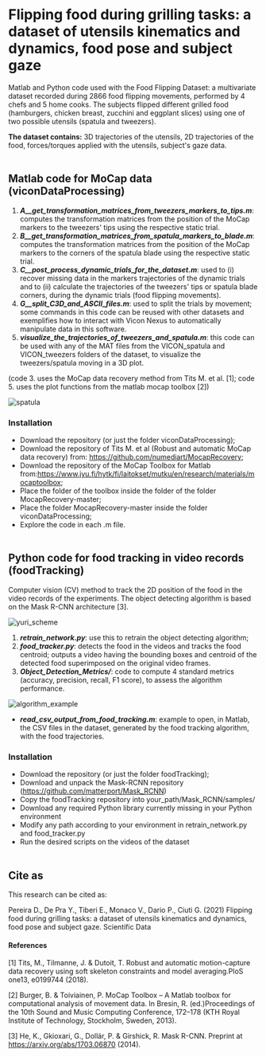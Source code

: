 
# Flipping food during grilling tasks: a dataset of utensils kinematics and dynamics, food pose and subject gaze

Matlab and Python code used with the Food Flipping Dataset: a multivariate dataset recorded during 2866 food flipping movements, performed by 4 chefs and 5 home cooks. The subjects flipped different grilled food (hamburgers, chicken breast, zucchini and eggplant slices) using one of two possible utensils (spatula and tweezers).

**The dataset contains:** 3D trajectories of the utensils, 2D trajectories of the food, forces/torques applied with the utensils, subject's gaze data.
<br/><br/>

## Matlab code for MoCap data (viconDataProcessing)
1. _**A__get_transformation_matrices_from_tweezers_markers_to_tips.m**_: computes the transformation matrices from the position of the MoCap markers to the tweezers' tips using the respective static trial. 
2. _**B__get_transformation_matrices_from_spatula_markers_to_blade.m**_: computes the transformation matrices from the position of the MoCap markers to the corners of the spatula blade using the respective static trial.
3. _**C__post_process_dynamic_trials_for_the_dataset.m**_: used to (i) recover missing data in the markers trajectories of the dynamic trials and to (ii) calculate the trajectories of the tweezers' tips or spatula blade corners, during the dynamic trials (food flipping movements).
4. _**G__split_C3D_and_ASCII_files.m**_: used to split the trials by movement; some commands in this code can be reused with other datasets and exemplifies how to interact with Vicon Nexus to automatically manipulate data in this software.
5. _**visualize_the_trajectories_of_tweezers_and_spatula.m**_: this code can be used with any of the MAT files from the VICON_spatula and VICON_tweezers folders of the dataset, to visualize the tweezers/spatula moving in a 3D plot.

(code 3. uses the MoCap data recovery method from Tits M. et al. [1]; code 5. uses the plot functions from the matlab mocap toolbox [2])

![spatula](https://user-images.githubusercontent.com/65245040/110134877-c90c7c00-7dc5-11eb-8973-ea086f002a63.gif)


### Installation

- Download the repository (or just the folder viconDataProcessing);
- Download the repository of Tits M. et al (Robust and automatic MoCap data recovery) from: https://github.com/numediart/MocapRecovery;
- Download the repository of the MoCap Toolbox for Matlab from:https://www.jyu.fi/hytk/fi/laitokset/mutku/en/research/materials/mocaptoolbox;
- Place the folder of the toolbox inside the folder of the folder MocapRecovery-master;
- Place the folder MocapRecovery-master inside the folder viconDataProcessing;
- Explore the code in each .m file.
<br/><br/>

## Python code for food tracking in video records (foodTracking)

Computer vision (CV) method to track the 2D position of the food in the video records of the experiments. The object detecting algorithm is based on the Mask R-CNN architecture [3].

![yuri_scheme](https://user-images.githubusercontent.com/65245040/110131355-f820ee80-7dc1-11eb-9edf-2b21a7052079.png)

1. _**retrain_network.py**_: use this to retrain the object detecting algorithm;
2. _**food_tracker.py**_: detects the food in the videos and tracks the food centroid; outputs a video having the bounding boxes and centroid of the detected food superimposed on the original video frames.
3. _**Object_Detection_Metrics/**_: code to compute 4 standard metrics (accuracy, precision, recall, F1 score), to assess the algorithm performance.

![algorithm_example](https://user-images.githubusercontent.com/65245040/110132028-a6c52f00-7dc2-11eb-9ae0-352be9644340.jpg)


- _**read_csv_output_from_food_tracking.m**_: example to open, in Matlab, the CSV files in the dataset, generated by the food tracking algorithm, with the food trajectories.


### Installation
- Download the repository (or just the folder foodTracking);
- Download and unpack the Mask-RCNN repository (https://github.com/matterport/Mask_RCNN)
- Copy the foodTracking repository into your_path/Mask_RCNN/samples/
- Download any required Python library currently missing in your Python environment
- Modify any path according to your environment in retrain_network.py and food_tracker.py
- Run the desired scripts on the videos of the dataset
<br/><br/>


## Cite as

This research can be cited as:

Pereira D., De Pra Y., Tiberi E., Monaco V., Dario P., Ciuti G. (2021) Flipping food during grilling tasks: a dataset of utensils kinematics and dynamics, food pose and subject gaze. Scientific Data


#### References

[1] Tits, M., Tilmanne, J. & Dutoit, T. Robust and automatic motion-capture data recovery using soft skeleton constraints and model averaging.PloS one13, e0199744 (2018).

[2] Burger, B. & Toiviainen, P. MoCap Toolbox – A Matlab toolbox for computational analysis of movement data. In Bresin, R. (ed.)Proceedings of the 10th Sound and Music Computing Conference, 172–178 (KTH Royal Institute of Technology, Stockholm, Sweden, 2013).

[3] He, K., Gkioxari, G., Dollár, P. & Girshick, R. Mask R-CNN. Preprint at https://arxiv.org/abs/1703.06870 (2014).
